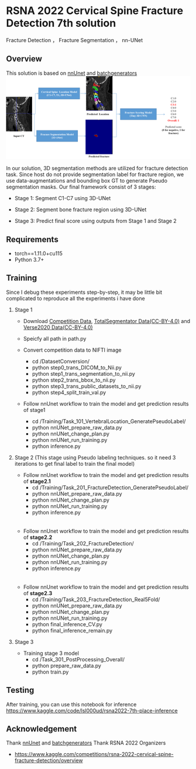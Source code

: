 # RSNA 2022 Cervical Spine Fracture Detection 7th solution
Fracture Detection ， Fracture Segmentation ， nn-UNet  

## Overview
This solution is based on [nnUnet](https://github.com/MIC-DKFZ/batchgenerators) and [batchgenerators](https://github.com/MIC-DKFZ/batchgenerators)
![image](https://github.com/LSL000UD/RSNA2022-7th-Place/blob/main/overview.png)

In our solution,  3D segmentation methods are utilized for fracture detection task. Since host do not provide segmentation label for fracture region, we use data-augmentations and bounding box GT to generate Pseudo segmentation masks. Our final framework consist of 3 stages:

- Stage 1: Segment C1-C7 using 3D-UNet

- Stage 2: Segment bone fracture region using 3D-UNet

- Stage 3: Predict final score using outputs from Stage 1 and Stage 2



## Requirements
- torch==1.11.0+cu115
- Python 3.7+


## Training

Since I debug these experiments step-by-step, it may be little bit complicated to reproduce all the experiments i have done

1. Stage 1
   	
	- Download [Competition Data](https://www.kaggle.com/competitions/rsna-2022-cervical-spine-fracture-detection/data), [TotalSegmentator Data(CC-BY-4.0)](https://zenodo.org/record/6802614#.Y2nkrHYzZPY) and [Verse2020 Data(CC-BY-4.0)](https://github.com/anjany/verse)
	- Speicfy all path in path.py
	- Convert competition data to NIFTI image
	   -  cd /DatasetConversion/
	   -  python step0_trans_DICOM_to_Nii.py
	   -  python step1_trans_segmentation_to_nii.py
	   -  python step2_trans_bbox_to_nii.py
	   -  python step3_trans_public_datasets_to_nii.py
	   -  python step4_split_train_val.py
	
	- Follow nnUnet workflow to train the model and get prediction results of stage1 
		- cd /Training/Task_101_VertebralLocation_GeneratePseudoLabel/
		- python nnUNet_prepare_raw_data.py
		- python nnUNet_change_plan.py
		- python nnUNet_run_training.py
		- python inference.py

2. Stage 2 
 (This stage using Pseudo labeling techniques. so it need 3 iterations to get final label to train the final model)
	- Follow nnUnet workflow to train the model and get prediction results of **stage2.1**
		- cd /Training/Task_201_FractureDetection_GeneratePseudoLabel/
		- python nnUNet_prepare_raw_data.py
		- python nnUNet_change_plan.py
		- python nnUNet_run_training.py
		- python inference.py
<br/><br/><br/>
	- Follow nnUnet workflow to train the model and get prediction results of **stage2.2**
		- cd /Training/Task_202_FractureDetection/
		- python nnUNet_prepare_raw_data.py
		- python nnUNet_change_plan.py
		- python nnUNet_run_training.py
		- python inference.py
<br/><br/><br/>
	- Follow nnUnet workflow to train the model and get prediction results of **stage2.3**
		- cd /Training/Task_203_FractureDetection_Real5Fold/
		- python nnUNet_prepare_raw_data.py
		- python nnUNet_change_plan.py
		- python nnUNet_run_training.py
		- python final_inference_CV.py
		- python final_inference_remain.py

3. Stage 3
	- Training stage 3 model
	   -  cd /Task_301_PostProcessing_Overall/
	   -  python prepare_raw_data.py
	   -  python train.py

	
## Testing

After training, you can use this notebook for inference https://www.kaggle.com/code/lsl000ud/rsna2022-7th-place-inference

## Acknowledgement
Thank [nnUnet](https://github.com/MIC-DKFZ/batchgenerators) and [batchgenerators](https://github.com/MIC-DKFZ/batchgenerators)
Thank RSNA 2022 Organizers
- https://www.kaggle.com/competitions/rsna-2022-cervical-spine-fracture-detection/overview

